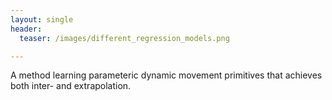 ```yaml
---
layout: single
header:
  teaser: /images/different_regression_models.png

---
```


A method learning parameteric dynamic movement primitives that achieves both inter- and extrapolation.